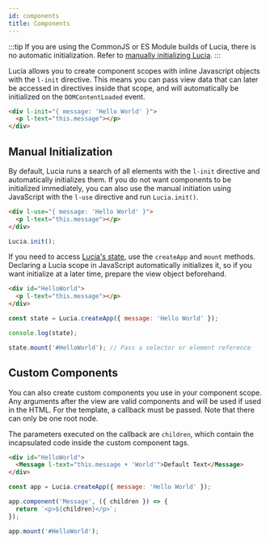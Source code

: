```yaml
---
id: components
title: Components
---
```


:::tip
If you are using the CommonJS or ES Module builds of Lucia, there is no automatic initialization. Refer to [manually initializing Lucia](#manual-initialization).
:::

Lucia allows you to create component scopes with inline Javascript objects with the `l-init` directive. This means you can pass view data that can later be accessed in directives inside that scope, and will automatically be initialized on the `DOMContentLoaded` event.

```html
<div l-init="{ message: 'Hello World' }">
  <p l-text="this.message"></p>
</div>
```

## Manual Initialization

By default, Lucia runs a search of all elements with the `l-init` directive and automatically initializes them. If you do not want components to be initialized immediately, you can also use the manual initiation using JavaScript with the `l-use` directive and run `Lucia.init()`.

```html
<div l-use="{ message: 'Hello World' }">
  <p l-text="this.message"></p>
</div>
```

```js
Lucia.init();
```

If you need to access [Lucia's state](/docs/essentials/accessingLuciaState), use the `createApp` and `mount` methods. Declaring a Lucia scope in JavaScript automatically initializes it, so if you want initialize at a later time, prepare the view object beforehand.

```html
<div id="HelloWorld">
  <p l-text="this.message"></p>
</div>
```

```js
const state = Lucia.createApp({ message: 'Hello World' });

console.log(state);

state.mount('#HelloWorld'); // Pass a selector or element reference
```

## Custom Components

You can also create custom components you use in your component scope. Any arguments after the view are valid components and will be used if used in the HTML. For the template, a callback must be passed. Note that there can only be one root node.

The parameters executed on the callback are `children`, which contain the incapsulated code inside the custom component tags.

```html
<div id="HelloWorld">
  <Message l-text="this.message + 'World'">Default Text</Message>
</div>
```

```js
const app = Lucia.createApp({ message: 'Hello World' });

app.component('Message', ({ children }) => {
  return `<p>${children}</p>`;
});

app.mount('#HelloWorld');
```
